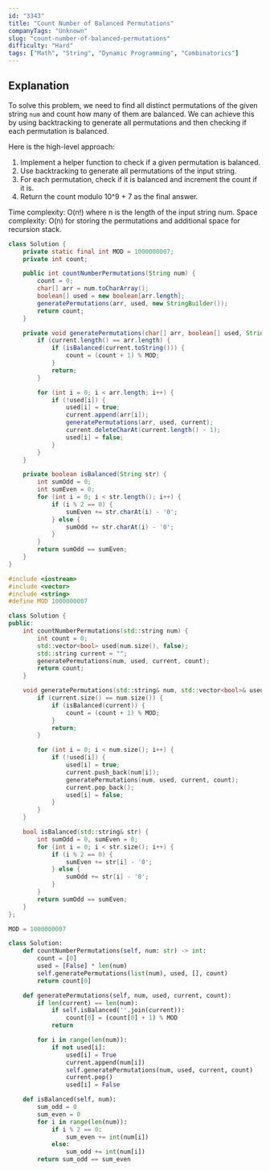 ```yaml
---
id: "3343"
title: "Count Number of Balanced Permutations"
companyTags: "Unknown"
slug: "count-number-of-balanced-permutations"
difficulty: "Hard"
tags: ["Math", "String", "Dynamic Programming", "Combinatorics"]
---
```


## Explanation
To solve this problem, we need to find all distinct permutations of the given string `num` and count how many of them are balanced. We can achieve this by using backtracking to generate all permutations and then checking if each permutation is balanced.

Here is the high-level approach:
1. Implement a helper function to check if a given permutation is balanced.
2. Use backtracking to generate all permutations of the input string.
3. For each permutation, check if it is balanced and increment the count if it is.
4. Return the count modulo 10^9 + 7 as the final answer.

Time complexity: O(n!) where n is the length of the input string num.
Space complexity: O(n) for storing the permutations and additional space for recursion stack.
```java
class Solution {
    private static final int MOD = 1000000007;
    private int count;

    public int countNumberPermutations(String num) {
        count = 0;
        char[] arr = num.toCharArray();
        boolean[] used = new boolean[arr.length];
        generatePermutations(arr, used, new StringBuilder());
        return count;
    }

    private void generatePermutations(char[] arr, boolean[] used, StringBuilder current) {
        if (current.length() == arr.length) {
            if (isBalanced(current.toString())) {
                count = (count + 1) % MOD;
            }
            return;
        }

        for (int i = 0; i < arr.length; i++) {
            if (!used[i]) {
                used[i] = true;
                current.append(arr[i]);
                generatePermutations(arr, used, current);
                current.deleteCharAt(current.length() - 1);
                used[i] = false;
            }
        }
    }

    private boolean isBalanced(String str) {
        int sumOdd = 0;
        int sumEven = 0;
        for (int i = 0; i < str.length(); i++) {
            if (i % 2 == 0) {
                sumEven += str.charAt(i) - '0';
            } else {
                sumOdd += str.charAt(i) - '0';
            }
        }
        return sumOdd == sumEven;
    }
}
```

```cpp
#include <iostream>
#include <vector>
#include <string>
#define MOD 1000000007

class Solution {
public:
    int countNumberPermutations(std::string num) {
        int count = 0;
        std::vector<bool> used(num.size(), false);
        std::string current = "";
        generatePermutations(num, used, current, count);
        return count;
    }

    void generatePermutations(std::string& num, std::vector<bool>& used, std::string& current, int& count) {
        if (current.size() == num.size()) {
            if (isBalanced(current)) {
                count = (count + 1) % MOD;
            }
            return;
        }

        for (int i = 0; i < num.size(); i++) {
            if (!used[i]) {
                used[i] = true;
                current.push_back(num[i]);
                generatePermutations(num, used, current, count);
                current.pop_back();
                used[i] = false;
            }
        }
    }

    bool isBalanced(std::string& str) {
        int sumOdd = 0, sumEven = 0;
        for (int i = 0; i < str.size(); i++) {
            if (i % 2 == 0) {
                sumEven += str[i] - '0';
            } else {
                sumOdd += str[i] - '0';
            }
        }
        return sumOdd == sumEven;
    }
};
```

```python
MOD = 1000000007

class Solution:
    def countNumberPermutations(self, num: str) -> int:
        count = [0]
        used = [False] * len(num)
        self.generatePermutations(list(num), used, [], count)
        return count[0]

    def generatePermutations(self, num, used, current, count):
        if len(current) == len(num):
            if self.isBalanced(''.join(current)):
                count[0] = (count[0] + 1) % MOD
            return

        for i in range(len(num)):
            if not used[i]:
                used[i] = True
                current.append(num[i])
                self.generatePermutations(num, used, current, count)
                current.pop()
                used[i] = False

    def isBalanced(self, num):
        sum_odd = 0
        sum_even = 0
        for i in range(len(num)):
            if i % 2 == 0:
                sum_even += int(num[i])
            else:
                sum_odd += int(num[i])
        return sum_odd == sum_even
```